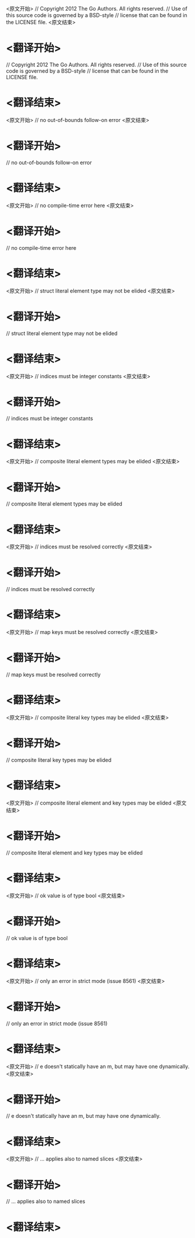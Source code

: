 
<原文开始>
// Copyright 2012 The Go Authors. All rights reserved.
// Use of this source code is governed by a BSD-style
// license that can be found in the LICENSE file.
<原文结束>

# <翻译开始>
// Copyright 2012 The Go Authors. All rights reserved.
// Use of this source code is governed by a BSD-style
// license that can be found in the LICENSE file.
# <翻译结束>


<原文开始>
// no out-of-bounds follow-on error
<原文结束>

# <翻译开始>
// no out-of-bounds follow-on error
# <翻译结束>


<原文开始>
// no compile-time error here
<原文结束>

# <翻译开始>
// no compile-time error here
# <翻译结束>


<原文开始>
// struct literal element type may not be elided
<原文结束>

# <翻译开始>
// struct literal element type may not be elided
# <翻译结束>


<原文开始>
// indices must be integer constants
<原文结束>

# <翻译开始>
// indices must be integer constants
# <翻译结束>


<原文开始>
// composite literal element types may be elided
<原文结束>

# <翻译开始>
// composite literal element types may be elided
# <翻译结束>


<原文开始>
// indices must be resolved correctly
<原文结束>

# <翻译开始>
// indices must be resolved correctly
# <翻译结束>


<原文开始>
// map keys must be resolved correctly
<原文结束>

# <翻译开始>
// map keys must be resolved correctly
# <翻译结束>


<原文开始>
// composite literal key types may be elided
<原文结束>

# <翻译开始>
// composite literal key types may be elided
# <翻译结束>


<原文开始>
// composite literal element and key types may be elided
<原文结束>

# <翻译开始>
// composite literal element and key types may be elided
# <翻译结束>


<原文开始>
// ok value is of type bool
<原文结束>

# <翻译开始>
// ok value is of type bool
# <翻译结束>


<原文开始>
// only an error in strict mode (issue 8561)
<原文结束>

# <翻译开始>
// only an error in strict mode (issue 8561)
# <翻译结束>


<原文开始>
// e doesn't statically have an m, but may have one dynamically.
<原文结束>

# <翻译开始>
// e doesn't statically have an m, but may have one dynamically.
# <翻译结束>


<原文开始>
// ... applies also to named slices
<原文结束>

# <翻译开始>
// ... applies also to named slices
# <翻译结束>

